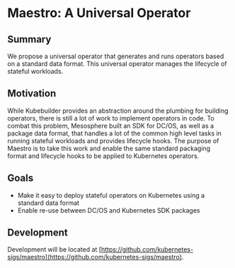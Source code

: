 # Maestro: A Universal Operator

## Summary

We propose a universal operator that generates and runs operators based on a standard data format. This universal operator manages the lifecycle of stateful workloads.

## Motivation

While Kubebuilder provides an abstraction around the plumbing for building operators, there is still a lot of work to implement operators in code. To combat this problem, Mesosphere built an SDK for DC/OS, as well as a package data format, that handles a lot of the common high level tasks in running stateful workloads and provides lifecycle hooks. The purpose of Maestro is to take this work and enable the same standard packaging format and lifecycle hooks to be applied to Kubernetes operators.

## Goals

* Make it easy to deploy stateful operators on Kubernetes using a standard data format
* Enable re-use between DC/OS and Kubernetes SDK packages

## Development

Development will be located at [https://github.com/kubernetes-sigs/maestro](https://github.com/kubernetes-sigs/maestro).
